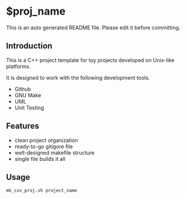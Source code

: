 # $proj_name
This is an auto generated README file. Please edit it before committing. 

## Introduction
This is a C++ project template for toy projects developed on Unix-like platforms. 

It is designed to work with the following development tools.

* Github
* GNU Make
* UML
* Unit Testing

## Features
* clean project organization
* ready-to-go gitigore file
* well-designed makefile structure
* single file builds it all

## Usage
```
mk_cxx_proj.sh project_name
``` 
